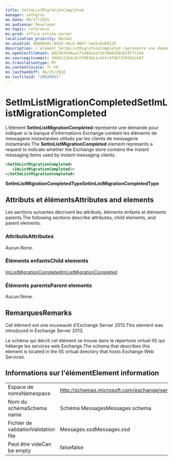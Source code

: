 ```yaml
---
title: SetImListMigrationCompleted
manager: sethgros
ms.date: 09/17/2015
ms.audience: Developer
ms.topic: reference
ms.prod: office-online-server
localization_priority: Normal
ms.assetid: 4b806441-0429-44c4-90b7-1ae5c6ab9128
description: L’élément SetImListMigrationCompleted représente une demande pour indiquer si la banque d’informations Exchange contient les éléments de messagerie instantanées utilisés par les clients de messagerie instantanée.
ms.openlocfilehash: 602583594aa171d49a1af2b70664301bf8ff1244
ms.sourcegitcommit: 34041125dc8c5f993b21cebfc4f8b72f0fd2cb6f
ms.translationtype: MT
ms.contentlocale: fr-FR
ms.lasthandoff: 06/25/2018
ms.locfileid: "19829431"
---
```

# <a name="setimlistmigrationcompleted"></a><span data-ttu-id="a2e38-103">SetImListMigrationCompleted</span><span class="sxs-lookup"><span data-stu-id="a2e38-103">SetImListMigrationCompleted</span></span>

<span data-ttu-id="a2e38-104">L’élément **SetImListMigrationCompleted** représente une demande pour indiquer si la banque d’informations Exchange contient les éléments de messagerie instantanées utilisés par les clients de messagerie instantanée.</span><span class="sxs-lookup"><span data-stu-id="a2e38-104">The **SetImListMigrationCompleted** element represents a request to indicate whether the Exchange store contains the instant messaging items used by instant messaging clients.</span></span> 
  
```XML
<SetImListMigrationCompleted>
   <ImListMigrationCompleted/>
</SetImListMigrationCompleted>
```

 <span data-ttu-id="a2e38-105">**SetImListMigrationCompletedType**</span><span class="sxs-lookup"><span data-stu-id="a2e38-105">**SetImListMigrationCompletedType**</span></span>
## <a name="attributes-and-elements"></a><span data-ttu-id="a2e38-106">Attributs et éléments</span><span class="sxs-lookup"><span data-stu-id="a2e38-106">Attributes and elements</span></span>

<span data-ttu-id="a2e38-107">Les sections suivantes décrivent les attributs, éléments enfants et éléments parents.</span><span class="sxs-lookup"><span data-stu-id="a2e38-107">The following sections describe attributes, child elements, and parent elements.</span></span>
  
### <a name="attributes"></a><span data-ttu-id="a2e38-108">Attributs</span><span class="sxs-lookup"><span data-stu-id="a2e38-108">Attributes</span></span>

<span data-ttu-id="a2e38-109">Aucun.</span><span class="sxs-lookup"><span data-stu-id="a2e38-109">None.</span></span>
  
### <a name="child-elements"></a><span data-ttu-id="a2e38-110">Éléments enfants</span><span class="sxs-lookup"><span data-stu-id="a2e38-110">Child elements</span></span>

[<span data-ttu-id="a2e38-111">ImListMigrationCompleted</span><span class="sxs-lookup"><span data-stu-id="a2e38-111">ImListMigrationCompleted</span></span>](imlistmigrationcompleted.md)
  
### <a name="parent-elements"></a><span data-ttu-id="a2e38-112">Éléments parents</span><span class="sxs-lookup"><span data-stu-id="a2e38-112">Parent elements</span></span>

<span data-ttu-id="a2e38-113">Aucun.</span><span class="sxs-lookup"><span data-stu-id="a2e38-113">None.</span></span>
  
## <a name="remarks"></a><span data-ttu-id="a2e38-114">Remarques</span><span class="sxs-lookup"><span data-stu-id="a2e38-114">Remarks</span></span>

<span data-ttu-id="a2e38-115">Cet élément est une nouveauté d'Exchange Server 2013.</span><span class="sxs-lookup"><span data-stu-id="a2e38-115">This element was introduced in Exchange Server 2013.</span></span>
  
<span data-ttu-id="a2e38-116">Le schéma qui décrit cet élément se trouve dans le répertoire virtuel IIS qui héberge les services web Exchange.</span><span class="sxs-lookup"><span data-stu-id="a2e38-116">The schema that describes this element is located in the IIS virtual directory that hosts Exchange Web Services.</span></span>
  
## <a name="element-information"></a><span data-ttu-id="a2e38-117">Informations sur l'élément</span><span class="sxs-lookup"><span data-stu-id="a2e38-117">Element information</span></span>

|||
|:-----|:-----|
|<span data-ttu-id="a2e38-118">Espace de noms</span><span class="sxs-lookup"><span data-stu-id="a2e38-118">Namespace</span></span>  <br/> |http://schemas.microsoft.com/exchange/services/2006/messages  <br/> |
|<span data-ttu-id="a2e38-119">Nom du schéma</span><span class="sxs-lookup"><span data-stu-id="a2e38-119">Schema name</span></span>  <br/> |<span data-ttu-id="a2e38-120">Schéma Messages</span><span class="sxs-lookup"><span data-stu-id="a2e38-120">Messages schema</span></span>  <br/> |
|<span data-ttu-id="a2e38-121">Fichier de validation</span><span class="sxs-lookup"><span data-stu-id="a2e38-121">Validation file</span></span>  <br/> |<span data-ttu-id="a2e38-122">Messages.xsd</span><span class="sxs-lookup"><span data-stu-id="a2e38-122">Messages.xsd</span></span>  <br/> |
|<span data-ttu-id="a2e38-123">Peut être vide</span><span class="sxs-lookup"><span data-stu-id="a2e38-123">Can be empty</span></span>  <br/> |<span data-ttu-id="a2e38-124">false</span><span class="sxs-lookup"><span data-stu-id="a2e38-124">false</span></span>  <br/> |
   

